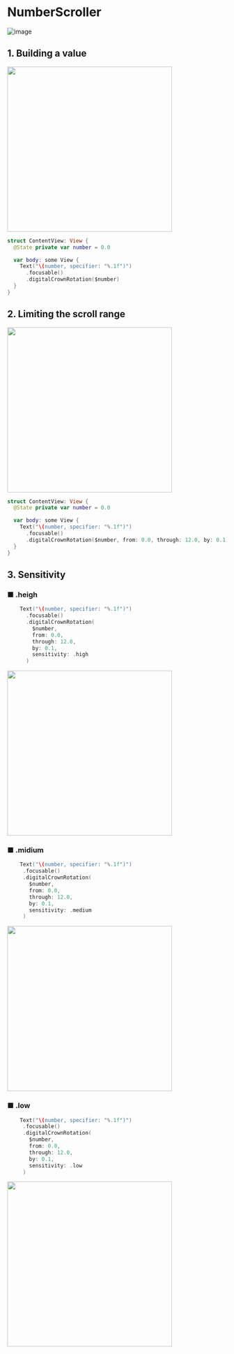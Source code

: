 # NumberScroller

![image](https://user-images.githubusercontent.com/47273077/185727237-e35a4bb4-9ad8-4773-a2b2-f5a82527325c.png)

## 1. Building a value

<img width="378" src="https://user-images.githubusercontent.com/47273077/185727266-feb451fa-2bc8-44b9-b389-c02d98357eda.gif">

```swift
struct ContentView: View {
  @State private var number = 0.0

  var body: some View {
    Text("\(number, specifier: "%.1f")")
      .focusable()
      .digitalCrownRotation($number)
  }
}
```

## 2. Limiting the scroll range

<img width="378" src="https://user-images.githubusercontent.com/47273077/185727403-594cf244-41e5-4e2c-b240-2db1d92fde14.gif">

```swift
struct ContentView: View {
  @State private var number = 0.0

  var body: some View {
    Text("\(number, specifier: "%.1f")")
      .focusable()
      .digitalCrownRotation($number, from: 0.0, through: 12.0, by: 0.1)
  }
}
```

## 3. Sensitivity

### ■ .heigh
```swift
    Text("\(number, specifier: "%.1f")")
      .focusable()
      .digitalCrownRotation(
        $number,
        from: 0.0,
        through: 12.0,
        by: 0.1,
        sensitivity: .high
      )
 ```
 
 <img width="378" src="https://user-images.githubusercontent.com/47273077/185727543-c9481cdc-48bb-48c5-9292-d006c52cf4d6.gif">
 
 ### ■ .midium 
 ```swift
     Text("\(number, specifier: "%.1f")")
      .focusable()
      .digitalCrownRotation(
        $number,
        from: 0.0,
        through: 12.0,
        by: 0.1,
        sensitivity: .medium
      )
  ```

<img width="378" src="https://user-images.githubusercontent.com/47273077/185727596-8f496d53-cb6c-4624-97f3-4f09f606528b.gif">


 ### ■ .low 
 ```swift
     Text("\(number, specifier: "%.1f")")
      .focusable()
      .digitalCrownRotation(
        $number,
        from: 0.0,
        through: 12.0,
        by: 0.1,
        sensitivity: .low
      )
  ```

<img width="378" src="https://user-images.githubusercontent.com/47273077/185727654-53b22d9e-0b39-44e3-8db8-fa0e593899b0.gif">
